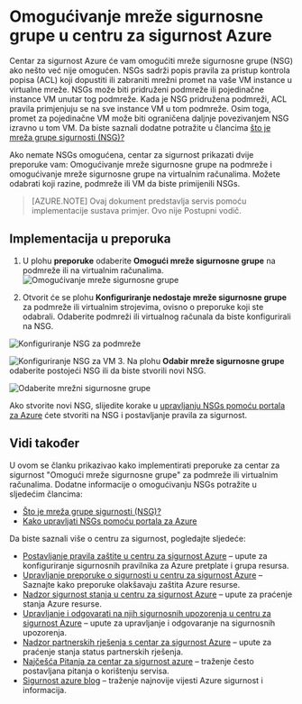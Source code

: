 <properties
   pageTitle="Omogućivanje mreže sigurnosne grupe u centru za sigurnost Azure | Microsoft Azure"
   description="Ovaj dokument pokazuje kako implementirati preporuke centar za sigurnost Azure **Omogućili mrežni sigurnosne grupe**."
   services="security-center"
   documentationCenter="na"
   authors="TerryLanfear"
   manager="MBaldwin"
   editor=""/>

<tags
   ms.service="security-center"
   ms.devlang="na"
   ms.topic="article"
   ms.tgt_pltfrm="na"
   ms.workload="na"
   ms.date="07/29/2016"
   ms.author="terrylan"/>

# <a name="enable-network-security-groups-in-azure-security-center"></a>Omogućivanje mreže sigurnosne grupe u centru za sigurnost Azure

Centar za sigurnost Azure će vam omogućiti mreže sigurnosne grupe (NSG) ako nešto već nije omogućen. NSGs sadrži popis pravila za pristup kontrola popisa (ACL) koji dopustiti ili zabraniti mrežni promet na vaše VM instance u virtualne mreže. NSGs može biti pridruženi podmreže ili pojedinačne instance VM unutar tog podmreže. Kada je NSG pridružena podmreži, ACL pravila primjenjuju se na sve instance VM u tom podmreže. Osim toga, promet za pojedinačne VM može biti ograničena daljnje povezivanjem NSG izravno u tom VM. Da biste saznali dodatne potražite u člancima [što je mreža grupe sigurnosti (NSG)?](../virtual-network/virtual-networks-nsg.md)

Ako nemate NSGs omogućena, centar za sigurnost prikazati dvije preporuke vam: Omogućivanje mreže sigurnosne grupe na podmreže i omogućivanje mreže sigurnosne grupe na virtualnim računalima. Možete odabrati koji razine, podmreže ili VM da biste primijenili NSGs.


> [AZURE.NOTE] Ovaj dokument predstavlja servis pomoću implementacije sustava primjer.  Ovo nije Postupni vodič.

## <a name="implement-the-recommendation"></a>Implementacija u preporuka

1. U plohu **preporuke** odaberite **Omogući mreže sigurnosne grupe** na podmreže ili na virtualnim računalima.
![Omogućivanje mreže sigurnosne grupe][1]

2. Otvorit će se plohu **Konfiguriranje nedostaje mreže sigurnosne grupe** za podmreže ili virtualnim strojevima, ovisno o preporuke koji ste odabrali. Odaberite podmreži ili virtualnog računala da biste konfigurirali na NSG.

  ![Konfiguriranje NSG za podmreže][2]

  ![Konfiguriranje NSG za VM][3]
3. Na plohu **Odabir mreže sigurnosne grupe** odaberite postojeći NSG ili da biste stvorili novi NSG.

  ![Odaberite mrežni sigurnosne grupe][4]

Ako stvorite novi NSG, slijedite korake u [upravljanju NSGs pomoću portala za Azure](../virtual-network/virtual-networks-create-nsg-arm-pportal.md) ćete stvoriti na NSG i postavljanje pravila za sigurnost.

## <a name="see-also"></a>Vidi također

U ovom se članku prikazivao kako implementirati preporuke za centar za sigurnost "Omogući mreže sigurnosne grupe" za podmreže ili virtualnim računalima. Dodatne informacije o omogućivanju NSGs potražite u sljedećim člancima:

- [Što je mreža grupe sigurnosti (NSG)?](../virtual-network/virtual-networks-nsg.md)
- [Kako upravljati NSGs pomoću portala za Azure](../virtual-network/virtual-networks-create-nsg-arm-pportal.md)

Da biste saznali više o centru za sigurnost, pogledajte sljedeće:

- [Postavljanje pravila zaštite u centru za sigurnost Azure](security-center-policies.md) – upute za konfiguriranje sigurnosnih pravilnika za Azure pretplate i grupa resursa.
- [Upravljanje preporuke o sigurnosti u centru za sigurnost Azure](security-center-recommendations.md) – Saznajte kako preporuke olakšavaju zaštita Azure resurse.
- [Nadzor sigurnost stanja u centru za sigurnost Azure](security-center-monitoring.md) – upute za praćenje stanja Azure resurse.
- [Upravljanje i odgovarati na njih sigurnosnih upozorenja u centru za sigurnost Azure](security-center-managing-and-responding-alerts.md) – upute za upravljanje i odgovaranje na sigurnosnih upozorenja.
- [Nadzor partnerskih rješenja s centar za sigurnost Azure](security-center-partner-solutions.md) – upute za praćenje stanja status partnerskih rješenja.
- [Najčešća Pitanja za centar za sigurnost azure](security-center-faq.md) – traženje često postavljana pitanja o korištenju servisa.
- [Sigurnost azure blog](http://blogs.msdn.com/b/azuresecurity/) – traženje najnovije vijesti Azure sigurnost i informacija.

<!--Image references-->
[1]: ./media/security-center-enable-nsg/enable-nsg.png
[2]:./media/security-center-enable-nsg/configure-nsg-for-subnet.png
[3]: ./media/security-center-enable-nsg/configure-nsg-for-vm.png
[4]: ./media/security-center-enable-nsg/choose-nsg.png
